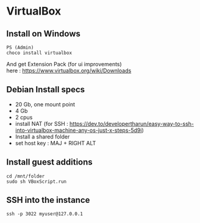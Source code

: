 # VirtualBox

## Install on Windows

```
PS (Admin)
choco install virtualbox
```

And get Extension Pack (for ui improvements)  
here : https://www.virtualbox.org/wiki/Downloads


## Debian Install specs

- 20 Gb, one mount point
- 4 Gb
- 2 cpus
- install NAT (for SSH : https://dev.to/developertharun/easy-way-to-ssh-into-virtualbox-machine-any-os-just-x-steps-5d9i)
- Install a shared folder
- set host key : MAJ + RIGHT ALT


## Install guest additions

```
cd /mnt/folder
sudo sh VBoxScript.run
```

## SSH into the instance
```
ssh -p 3022 myuser@127.0.0.1
```
